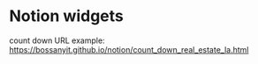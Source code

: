 # Notion widgets

count down URL example: https://bossanyit.github.io/notion/count_down_real_estate_la.html

